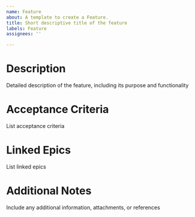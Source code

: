 ```yaml
---
name: Feature
about: A template to create a Feature.
title: Short descriptive title of the feature
labels: Feature
assignees: ''

---
```


# Description
Detailed description of the feature, including its purpose and functionality

# Acceptance Criteria
List acceptance criteria

# Linked Epics
List linked epics

# Additional Notes
Include any additional information, attachments, or references
